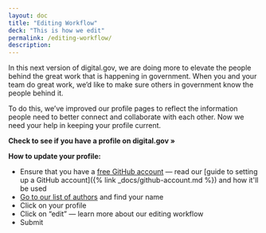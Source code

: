 ```yaml
---
layout: doc
title: "Editing Workflow"
deck: "This is how we edit"
permalink: /editing-workflow/
description:
---
```


In this next version of digital.gov, we are doing more to elevate the people behind the great work that is happening in government. When you and your team do great work, we’d like to make sure others in government know the people behind it.

To do this, we’ve improved our profile pages to reflect the information people need to better connect and collaborate with each other. Now we need your help in keeping your profile current.

**Check to see if you have a profile on digital.gov »**

**How to update your profile:**
- Ensure that you have a [free GitHub account](https://github.com/) — read our [guide to setting up a GitHub account]({% link _docs/github-account.md %}) and how it'll be used
- [Go to our list of authors](https://digital.gov/authors/) and find your name
- Click on your profile
- Click on “edit” — learn more about our editing workflow
- Submit
